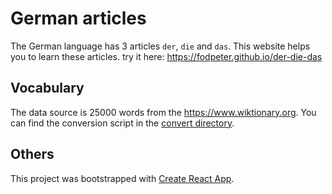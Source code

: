 # German articles

The German language has 3 articles `der`, `die` and `das`. This website helps you to learn these articles.
try it here:  https://fodpeter.github.io/der-die-das

## Vocabulary

The data source is 25000 words from the https://www.wiktionary.org. You can find the conversion script in the [convert directory](./convert/).

## Others
This project was bootstrapped with [Create React App](https://github.com/facebookincubator/create-react-app).
